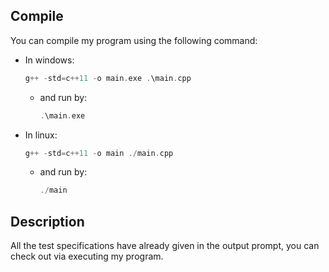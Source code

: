 ## Compile

You can compile my program using the following command:

+ In windows:

  ```c++
  g++ -std=c++11 -o main.exe .\main.cpp
  ```

  + and run by:

    ```c++
    .\main.exe
    ```

+ In linux:

  ```c++
  g++ -std=c++11 -o main ./main.cpp
  ```

  + and run by:

    ```c++
    ./main
    ```



## Description

All the test specifications have already given in the output prompt, you can check out via executing my program.


